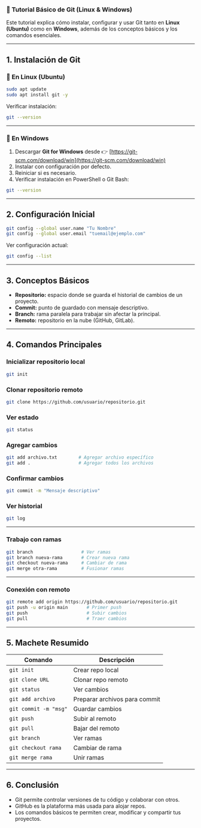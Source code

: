 ### 📘 Tutorial Básico de Git (Linux & Windows)

Este tutorial explica cómo instalar, configurar y usar Git tanto en **Linux (Ubuntu)** como en **Windows**, además de los conceptos básicos y los comandos esenciales.

---

## 1. Instalación de Git

### 🔹 En Linux (Ubuntu)

```bash
sudo apt update
sudo apt install git -y
```

Verificar instalación:

```bash
git --version
```

---

### 🔹 En Windows

1. Descargar **Git for Windows** desde 👉 [https://git-scm.com/download/win](https://git-scm.com/download/win)
2. Instalar con configuración por defecto.
3. Reiniciar si es necesario.
4. Verificar instalación en PowerShell o Git Bash:

```bash
git --version
```

---

## 2. Configuración Inicial

```bash
git config --global user.name "Tu Nombre"
git config --global user.email "tuemail@ejemplo.com"
```

Ver configuración actual:

```bash
git config --list
```

---

## 3. Conceptos Básicos

* **Repositorio:** espacio donde se guarda el historial de cambios de un proyecto.
* **Commit:** punto de guardado con mensaje descriptivo.
* **Branch:** rama paralela para trabajar sin afectar la principal.
* **Remoto:** repositorio en la nube (GitHub, GitLab).

---

## 4. Comandos Principales

### Inicializar repositorio local

```bash
git init
```

### Clonar repositorio remoto

```bash
git clone https://github.com/usuario/repositorio.git
```

### Ver estado

```bash
git status
```

### Agregar cambios

```bash
git add archivo.txt        # Agregar archivo específico
git add .                  # Agregar todos los archivos
```

### Confirmar cambios

```bash
git commit -m "Mensaje descriptivo"
```

### Ver historial

```bash
git log
```

---

### Trabajo con ramas

```bash
git branch                  # Ver ramas
git branch nueva-rama       # Crear nueva rama
git checkout nueva-rama     # Cambiar de rama
git merge otra-rama         # Fusionar ramas
```

---

### Conexión con remoto

```bash
git remote add origin https://github.com/usuario/repositorio.git
git push -u origin main       # Primer push
git push                      # Subir cambios
git pull                      # Traer cambios
```

---

## 5. Machete Resumido

| Comando               | Descripción                   |
| --------------------- | ----------------------------- |
| `git init`            | Crear repo local              |
| `git clone URL`       | Clonar repo remoto            |
| `git status`          | Ver cambios                   |
| `git add archivo`     | Preparar archivos para commit |
| `git commit -m "msg"` | Guardar cambios               |
| `git push`            | Subir al remoto               |
| `git pull`            | Bajar del remoto              |
| `git branch`          | Ver ramas                     |
| `git checkout rama`   | Cambiar de rama               |
| `git merge rama`      | Unir ramas                    |

---

## 6. Conclusión

* Git permite controlar versiones de tu código y colaborar con otros.
* GitHub es la plataforma más usada para alojar repos.
* Los comandos básicos te permiten crear, modificar y compartir tus proyectos.

